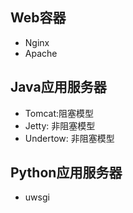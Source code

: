 ## Web容器
- Nginx
- Apache
## Java应用服务器
- Tomcat:阻塞模型
- Jetty: 非阻塞模型
- Undertow: 非阻塞模型
## Python应用服务器
- uwsgi
